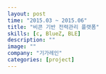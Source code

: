 ```yaml
---
layout: post
time: "2015.03 ~ 2015.06"
title: "비콘 기반 전력관리 플랫폼"
skills: [c, BlueZ, BLE]
description: ""
image: ""
company: "기가레인"
categories: [project]
---
```

